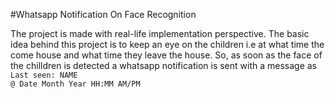 #Whatsapp Notification On Face Recognition

The project is made with real-life implementation perspective. The basic idea behind this project is to keep an eye on the children i.e at what time the come house and what time they leave the house. So, as soon as the face of the chilldren is detected a whatsapp notification is sent with a message as <br/>
`Last seen: NAME` <br/>
`@ Date Month Year HH:MM AM/PM` <br/>


